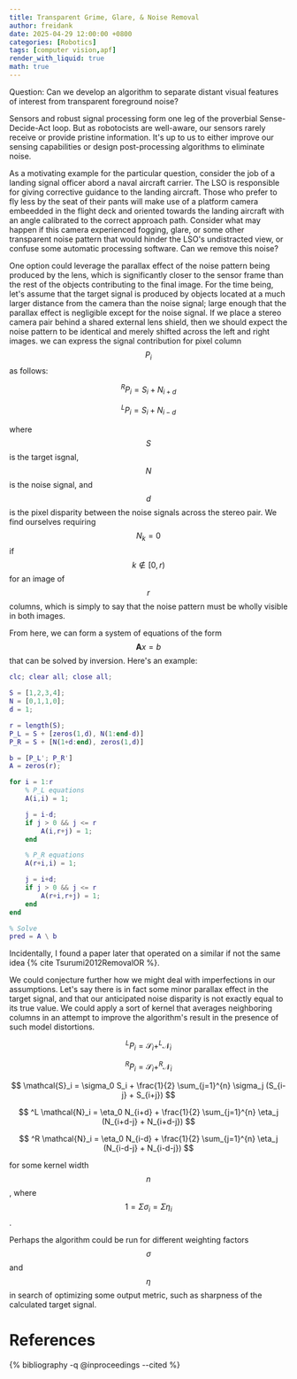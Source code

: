```yaml
---
title: Transparent Grime, Glare, & Noise Removal
author: freidank
date: 2025-04-29 12:00:00 +0800
categories: [Robotics]
tags: [computer vision,apf]
render_with_liquid: true
math: true
---
```


Question: Can we develop an algorithm to separate distant visual features of interest from transparent foreground noise?

Sensors and robust signal processing form one leg of the proverbial Sense-Decide-Act loop. But as robotocists are well-aware, our sensors rarely receive or provide pristine information. It's up to us to either improve our sensing capabilities or design post-processing algorithms to eliminate noise.

As a motivating example for the particular question, consider the job of a landing signal officer abord a naval aircraft carrier. The LSO is responsible for giving corrective guidance to the landing aircraft. Those who prefer to fly less by the seat of their pants will make use of a platform camera embeedded in the flight deck and oriented towards the landing aircraft with an angle calibrated to the correct approach path. Consider what may happen if this camera experienced fogging, glare, or some other transparent noise pattern that would hinder the LSO's undistracted view, or confuse some automatic processing software. Can we remove this noise?

One option could leverage the parallax effect of the noise pattern being produced by the lens, which is significantly closer to the sensor frame than the rest of the objects contributing to the final image. For the time being, let's assume that the target signal is produced by objects located at a much larger distance from the camera than the noise signal; large enough that the parallax effect is negligible except for the noise signal. If we place a stereo camera pair behind a shared external lens shield, then we should expect the noise pattern to be identical and merely shifted across the left and right images. we can express the signal contribution for pixel column $$P_i$$ as follows:

$$
^R P_i = S_i + N_{i+d}
$$

$$
^L P_i = S_i + N_{i-d}
$$

where $$S$$ is the target isgnal, $$N$$ is the noise signal, and $$d$$ is the pixel disparity between the noise signals across the stereo pair. We find ourselves requiring $$ N_k = 0 $$ if $$ k \notin [0,r) $$ for an image of $$r$$ columns, which is simply to say that the noise pattern must be wholly visible in both images.

From here, we can form a system of equations of the form $$\mathbf{A}x=b$$ that can be solved by inversion. Here's an example:

```matlab
clc; clear all; close all;

S = [1,2,3,4];
N = [0,1,1,0];
d = 1;

r = length(S);
P_L = S + [zeros(1,d), N(1:end-d)]
P_R = S + [N(1+d:end), zeros(1,d)]

b = [P_L'; P_R']
A = zeros(r);

for i = 1:r
    % P_L equations
    A(i,i) = 1;

    j = i-d;
    if j > 0 && j <= r
        A(i,r+j) = 1;
    end

    % P_R equations
    A(r+i,i) = 1;

    j = i+d;
    if j > 0 && j <= r
        A(r+i,r+j) = 1;
    end
end

% Solve
pred = A \ b
```

Incidentally, I found a paper later that operated on a similar if not the same idea {% cite Tsurumi2012RemovalOR %}.

We could conjecture further how we might deal with imperfections in our assumptions. Let's say there is in fact some minor parallax effect in the target signal, and that our anticipated noise disparity is not exactly equal to its true value. We could apply a sort of kernel that averages neighboring columns in an attempt to improve the algorithm's result in the presence of such model distortions.

$$
^L P_i = \mathcal{S}_i + ^L \mathcal{N}_i
$$

$$
^R P_i = \mathcal{S}_i + ^R \mathcal{N}_i
$$

$$
\mathcal{S}_i = \sigma_0 S_i + \frac{1}{2} \sum_{j=1}^{n} \sigma_j (S_{i-j} + S_{i+j})
$$

$$
^L \mathcal{N}_i = \eta_0 N_{i+d} + \frac{1}{2} \sum_{j=1}^{n} \eta_j (N_{i+d-j} + N_{i+d-j})
$$

$$
^R \mathcal{N}_i = \eta_0 N_{i-d} + \frac{1}{2} \sum_{j=1}^{n} \eta_j (N_{i-d-j} + N_{i-d-j})
$$

for some kernel width $$n$$, where $$ 1 = \Sigma \sigma_i = \Sigma \eta_i $$.

Perhaps the algorithm could be run for different weighting factors $$\sigma$$ and $$\eta$$ in search of optimizing some output metric, such as sharpness of the calculated target signal.

# References
{% bibliography -q @inproceedings --cited %}